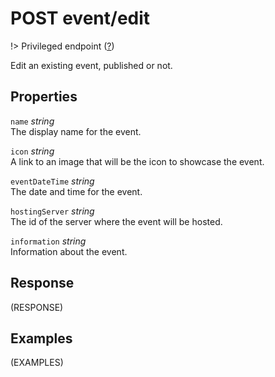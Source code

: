 # <span class="badge badge-light">POST</span> <span class="badge badge-light">event/edit</span>

!> Privileged endpoint ([?](privileged.md))

Edit an existing event, published or not.

## Properties

`name` *string*  
The display name for the event.

`icon` *string*  
A link to an image that will be the icon to showcase the event.

`eventDateTime` *string*  
The date and time for the event.

`hostingServer` *string*  
The id of the server where the event will be hosted.

`information` *string*  
Information about the event.


## Response

(RESPONSE)

## Examples

(EXAMPLES)
